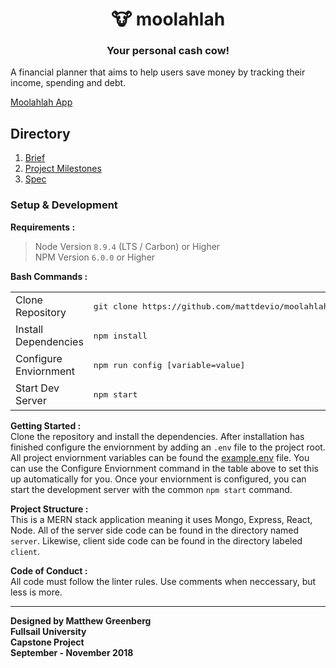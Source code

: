 <h1 align="center">🐮 moolahlah</h1>
<h3 align="center">Your personal cash cow!</h3>

A financial planner that aims to help users save money by tracking their income, spending and debt.

[Moolahlah App](http://moolahlah.com)

## Directory

1. [Brief](/docs/BRIEF.md)
2. [Project Milestones](/docs/PROJECT_MILESTONES)
3. [Spec](/docs/SPEC.md)

### Setup & Development

**Requirements :**<br>
> Node Version `8.9.4` (LTS / Carbon) or Higher<br>
> NPM Version `6.0.0` or Higher<br>

**Bash Commands :**
<table>
  <tr>
    <td>Clone Repository</td>
    <td><pre>git clone https://github.com/mattdevio/moolahlah.git && cd moolahlah</pre></td>
  </tr>
  <tr>
    <td>Install Dependencies</td>
    <td><pre>npm install</pre></td>
  </tr>
  <tr>
    <td>Configure Enviornment</td>
    <td><pre>npm run config [variable=value]</pre></td>
  </tr>
  <tr>
    <td>Start Dev Server</td>
    <td><pre>npm start</pre></td>
  </tr>
</table>

**Getting Started :**<br>
Clone the repository and install the dependencies. After installation has finished configure the enviornment by adding an `.env` file to the project root. All project enviornment variables can be found the [example.env](/example.env) file. You can use the Configure Enviornment command in the table above to set this up automatically for you. Once your enviornment is configured, you can start the development server with the common `npm start` command.

**Project Structure :**<br>
This is a MERN stack application meaning it uses Mongo, Express, React, Node. All of the server side code can be found in the directory named `server`. Likewise, client side code can be found in the directory labeled `client`. 

**Code of Conduct :**<br>
All code must follow the linter rules. Use comments when neccessary, but less is more.

___
**Designed by Matthew Greenberg**<br>
**Fullsail University**<br>
**Capstone Project**<br>
**September - November 2018**

